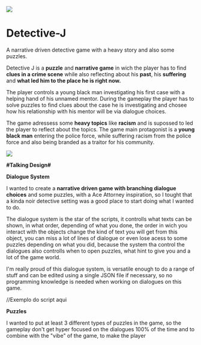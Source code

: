 <img src="https://i.imgur.com/WQ9bZYv.png">

# Detective-J
A narrative driven detective game with a heavy story and also some puzzles.

Detective J is a <b>puzzle</b> and <b>narrative game</b> in wich the player has to find <b>clues in a crime scene</b> while also reflecting about his <b>past</b>, his <b>suffering</b> and <b>what led him to the place he is right now.</b>

The player controls a young black man investigating his first case with a helping hand of his unnamed mentor. During the gameplay the player has to solve puzzles to find clues about the case he is investigating and chosee how his relationship with his mentor will be via dialogue choices.

The game adressess some <b>heavy topics</b> like <b>racism</b> and is supossed to led the player to reflect about the topics.
The game main protagonist is a <b>young black man</b> entering the police force, while suffering racism from the police force and also being branded as a traitor for his community.

<img src="https://i.imgur.com/yv7zMyz.png">

<b>#Talking Design#</b>

<b>Dialogue System</b>

I wanted to create a <b>narrative driven game with branching dialogue choices</b> and some puzzles, with a Ace Attorney inspiration, so I tought that a kinda noir detective setting was a good place to start doing what I wanted to do.

The dialogue system is the star of the scripts, it controlls what texts can be shown, in what order, depending of what you done, the order in wich you interact with the objects change the kind of text you will get from this object, you can miss a lot of lines of dialogue or even lose acess to some puzzles depending on what you did, because the system tha control the dialogues also controlls when to open puzzles, what hint to give you and a lot of the game world.

I'm really proud of this dialogue system, is versatile enough to do a range of stuff and can be edited using a single JSON file if necessary, so no programming knowledge is needed when working on dialogues on this game.

//Exemplo do script aqui

<b>Puzzles</b>

I wanted to put at least 3 different types of puzzles in the game, so the gameplay don't get hyper focused on the dialogues 100% of the time and to combine with the "vibe" of the game, to make the player 
